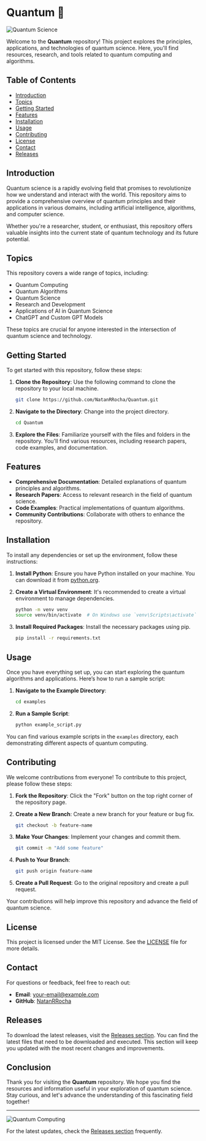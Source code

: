 # Quantum 🌌

![Quantum Science](https://img.shields.io/badge/Quantum-Science-blue.svg)

Welcome to the **Quantum** repository! This project explores the principles, applications, and technologies of quantum science. Here, you'll find resources, research, and tools related to quantum computing and algorithms.

## Table of Contents

- [Introduction](#introduction)
- [Topics](#topics)
- [Getting Started](#getting-started)
- [Features](#features)
- [Installation](#installation)
- [Usage](#usage)
- [Contributing](#contributing)
- [License](#license)
- [Contact](#contact)
- [Releases](#releases)

## Introduction

Quantum science is a rapidly evolving field that promises to revolutionize how we understand and interact with the world. This repository aims to provide a comprehensive overview of quantum principles and their applications in various domains, including artificial intelligence, algorithms, and computer science.

Whether you're a researcher, student, or enthusiast, this repository offers valuable insights into the current state of quantum technology and its future potential.

## Topics

This repository covers a wide range of topics, including:

- Quantum Computing
- Quantum Algorithms
- Quantum Science
- Research and Development
- Applications of AI in Quantum Science
- ChatGPT and Custom GPT Models

These topics are crucial for anyone interested in the intersection of quantum science and technology.

## Getting Started

To get started with this repository, follow these steps:

1. **Clone the Repository**: Use the following command to clone the repository to your local machine.

   ```bash
   git clone https://github.com/NatanRRocha/Quantum.git
   ```

2. **Navigate to the Directory**: Change into the project directory.

   ```bash
   cd Quantum
   ```

3. **Explore the Files**: Familiarize yourself with the files and folders in the repository. You'll find various resources, including research papers, code examples, and documentation.

## Features

- **Comprehensive Documentation**: Detailed explanations of quantum principles and algorithms.
- **Research Papers**: Access to relevant research in the field of quantum science.
- **Code Examples**: Practical implementations of quantum algorithms.
- **Community Contributions**: Collaborate with others to enhance the repository.

## Installation

To install any dependencies or set up the environment, follow these instructions:

1. **Install Python**: Ensure you have Python installed on your machine. You can download it from [python.org](https://www.python.org/downloads/).

2. **Create a Virtual Environment**: It's recommended to create a virtual environment to manage dependencies.

   ```bash
   python -m venv venv
   source venv/bin/activate  # On Windows use `venv\Scripts\activate`
   ```

3. **Install Required Packages**: Install the necessary packages using pip.

   ```bash
   pip install -r requirements.txt
   ```

## Usage

Once you have everything set up, you can start exploring the quantum algorithms and applications. Here’s how to run a sample script:

1. **Navigate to the Example Directory**:

   ```bash
   cd examples
   ```

2. **Run a Sample Script**:

   ```bash
   python example_script.py
   ```

You can find various example scripts in the `examples` directory, each demonstrating different aspects of quantum computing.

## Contributing

We welcome contributions from everyone! To contribute to this project, please follow these steps:

1. **Fork the Repository**: Click the "Fork" button on the top right corner of the repository page.

2. **Create a New Branch**: Create a new branch for your feature or bug fix.

   ```bash
   git checkout -b feature-name
   ```

3. **Make Your Changes**: Implement your changes and commit them.

   ```bash
   git commit -m "Add some feature"
   ```

4. **Push to Your Branch**:

   ```bash
   git push origin feature-name
   ```

5. **Create a Pull Request**: Go to the original repository and create a pull request.

Your contributions will help improve this repository and advance the field of quantum science.

## License

This project is licensed under the MIT License. See the [LICENSE](LICENSE) file for more details.

## Contact

For questions or feedback, feel free to reach out:

- **Email**: your-email@example.com
- **GitHub**: [NatanRRocha](https://github.com/NatanRRocha)

## Releases

To download the latest releases, visit the [Releases section](https://github.com/NatanRRocha/Quantum/releases). You can find the latest files that need to be downloaded and executed. This section will keep you updated with the most recent changes and improvements.

## Conclusion

Thank you for visiting the **Quantum** repository. We hope you find the resources and information useful in your exploration of quantum science. Stay curious, and let's advance the understanding of this fascinating field together!

---

![Quantum Computing](https://img.shields.io/badge/Explore-Quantum%20Computing-brightgreen.svg)

For the latest updates, check the [Releases section](https://github.com/NatanRRocha/Quantum/releases) frequently.